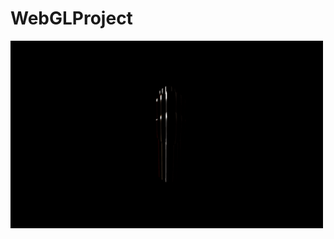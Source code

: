 # WebGLProject

<img src="https://github.com/medenzon/WebGLProject/blob/master/demo.gif" width="500px"></img>
